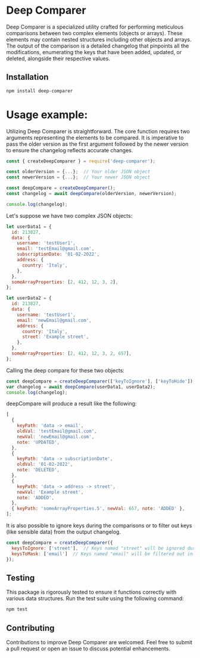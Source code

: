 # Deep Comparer

Deep Comparer is a specialized utility crafted for performing meticulous comparisons between two complex elements (objects or arrays). These elements may contain nested structures including other objects and arrays. The output of the comparison is a detailed changelog that pinpoints all the modifications, enumerating the keys that have been added, updated, or deleted, alongside their respective values.

## Installation 
```bash
npm install deep-comparer
```

# Usage example:

Utilizing Deep Comparer is straightforward. The core function requires two arguments representing the elements to be compared. It is imperative to pass the older version as the first argument followed by the newer version to ensure the changelog reflects accurate changes.

```js
const { createDeepComparer } = require('deep-comparer');

const olderVersion = {...};  // Your older JSON object
const newerVersion = {...};  // Your newer JSON object

const deepCompare = createDeepComparer();
const changelog = await deepCompare(olderVersion, newerVersion);

console.log(changelog);
```

Let's suppose we have two complex JSON objects:

```js
let userData1 = {
  id: 213827,
  data: {
    username: 'testUser1',
    email: 'testEmail@gmail.com',
    subscriptionDate: '01-02-2022',
    address: {
      country: 'Italy',
    },
  },
  someArrayProperties: [2, 412, 12, 3, 2],
};

let userData2 = {
  id: 213827,
  data: {
    username: 'testUser1',
    email: 'newEmail@gmail.com',
    address: {
      country: 'Italy',
      street: 'Example street',
    },
  },
  someArrayProperties: [2, 412, 12, 3, 2, 657],
};
```

Calling the deep compare for these two objects:

```js
const deepCompare = createDeepComparer(['keyToIgnore'], ['keyToHide']);
var changelog = await deepCompare(userData1, userData2);
console.log(changelog);
```

deepCompare will produce a result like the following:

```js
[
  {
    keyPath: 'data -> email',
    oldVal: 'testEmail@gmail.com',
    newVal: 'newEmail@gmail.com',
    note: 'UPDATED',
  },
  {
    keyPath: 'data -> subscriptionDate',
    oldVal: '01-02-2022',
    note: 'DELETED',
  },
  {
    keyPath: 'data -> address -> street',
    newVal: 'Example street',
    note: 'ADDED',
  },
  { keyPath: 'someArrayProperties.5', newVal: 657, note: 'ADDED' },
];
```

It is also possible to ignore keys during the comparisons or to filter out keys (like sensible data) from the output changelog.

```js
const deepCompare = createDeepComparer({
  keysToIgnore: ['street'],  // Keys named "street" will be ignored during comparison
  keysToMask: ['email']  // Keys named "email" will be filtered out in the changelog
});
```

## Testing
This package is rigorously tested to ensure it functions correctly with various data structures. Run the test suite using the following command:
```bash
npm test
```

## Contributing
Contributions to improve Deep Comparer are welcomed. Feel free to submit a pull request or open an issue to discuss potential enhancements.